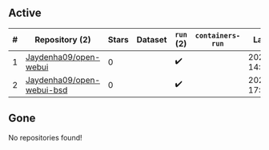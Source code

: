 ## Active
| # | Repository (2) | Stars | Dataset | `run` (2) | `containers-run` | Last Modified |
| --- | --- | --- | --- | --- | --- | --- |
| 1 | [Jaydenha09/open-webui](https://github.com/Jaydenha09/open-webui) | 0 |  | :heavy_check_mark: |  | 2025-09-02 14:04:09+00:00 |
| 2 | [Jaydenha09/open-webui-bsd](https://github.com/Jaydenha09/open-webui-bsd) | 0 |  | :heavy_check_mark: |  | 2025-07-20 17:22:26+00:00 |

## Gone
No repositories found!

